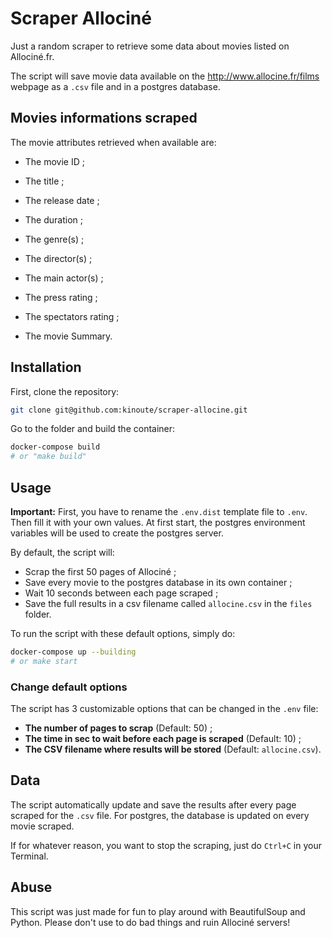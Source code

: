 # Scraper Allociné

Just a random scraper to retrieve some data about movies listed on Allociné.fr.

The script will save movie data available on the http://www.allocine.fr/films webpage as a `.csv` file and in a postgres database.

## Movies informations scraped

The movie attributes retrieved when available are:

* The movie ID ;

* The title ;

* The release date ;

* The duration ;

* The genre(s) ;

* The director(s) ;

* The main actor(s) ;

* The press rating ;

* The spectators rating ;

* The movie Summary.


## Installation

First, clone the repository:

```bash
git clone git@github.com:kinoute/scraper-allocine.git
```

Go to the folder and build the container:

```bash
docker-compose build
# or "make build"
```

## Usage

**Important:** First, you have to rename the `.env.dist` template file to `.env`. Then fill it with your own values. At first start, the postgres environment variables will be used to create the postgres server.

By default, the script will:

* Scrap the first 50 pages of Allociné ;
* Save every movie to the postgres database in its own container ;
* Wait 10 seconds between each page scraped ;
* Save the full results in a csv filename called `allocine.csv` in the `files` folder.

To run the script with these default options, simply do:

```bash
docker-compose up --building
# or make start
```

### Change default options

The script has 3 customizable options that can be changed in the `.env` file:

* **The number of pages to scrap** (Default: 50) ;
* **The time in sec to wait before each page is scraped** (Default: 10) ;
* **The CSV filename where results will be stored** (Default: `allocine.csv`).

## Data

The script automatically update and save the results after every page scraped for the `.csv` file. For postgres, the database is updated on every movie scraped.

If for whatever reason, you want to stop the scraping, just do `Ctrl+C` in your Terminal.

## Abuse

This script was just made for fun to play around with BeautifulSoup and Python. Please don't use to do bad things and ruin Allociné servers!
